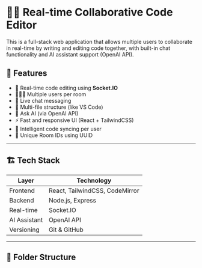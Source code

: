 # 🧑‍💻 Real-time Collaborative Code Editor

This is a full-stack web application that allows multiple users to collaborate in real-time by writing and editing code together, with built-in chat functionality and AI assistant support (OpenAI API).

## 🚀 Features

- 🔌 Real-time code editing using **Socket.IO**
- 👨‍👩‍👧 Multiple users per room
- 💬 Live chat messaging
- 📂 Multi-file structure (like VS Code)
- 🤖 Ask AI (via OpenAI API)
- ⚡ Fast and responsive UI (React + TailwindCSS)
- 🧠 Intelligent code syncing per user
- 🔐 Unique Room IDs using UUID

---

## 🏗️ Tech Stack

| Layer        | Technology                     |
|-------------|----------------------------------|
| Frontend     | React, TailwindCSS, CodeMirror |
| Backend      | Node.js, Express               |
| Real-time    | Socket.IO                      |
| AI Assistant | OpenAI API                     |
| Versioning   | Git & GitHub                   |

---

## 📁 Folder Structure

